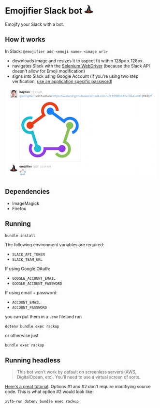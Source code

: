 # Emojifier Slack bot ![](public/hat.png)

Emojify your Slack with a bot.

## How it works

In Slack: `@emojifier add <emoji name> <image url>`

- downloads image and resizes it to aspect fit within 128px x 128px.
- navigates Slack with the [Selenium WebDriver](http://www.seleniumhq.org/projects/webdriver/) (because the Slack API doesn't allow for Emoji modification)
- signs into Slack using Google Account (if you're using two step verification, [use an application specific password](https://support.google.com/accounts/answer/185833))

![](public/demo.png)

## Dependencies

- ImageMagick
- Firefox

## Running

`bundle install`

The following environment variables are required:

- `SLACK_API_TOKEN`
- `SLACK_TEAM_URL`

If using Google OAuth:

- `GOOGLE_ACCOUNT_EMAIL`
- `GOOGLE_ACCOUNT_PASSWORD`

If using email + password:

- `ACCOUNT_EMAIL`
- `ACCOUNT_PASSWORD`

you can put them in a `.env` file and run

`dotenv bundle exec rackup`

or otherwise just

`bundle exec rackup`

## Running headless

> This bot won't work by default on screenless servers (AWS, DigitalOcean, etc). You'll need to use a virtual screen of sorts.

[Here's a great tutorial](http://elementalselenium.com/tips/38-headless). Options #1 and #2 don't require modifiying source code. This is what option #2 would look like:

`xvfb-run dotenv bundle exec rackup`
